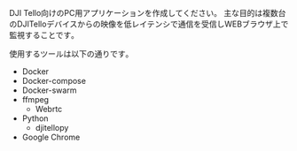DJI Tello向けのPC用アプリケーションを作成してください。
主な目的は複数台のDJITelloデバイスからの映像を低レイテンシで通信を受信しWEBブラウザ上で監視することです｡

使用するツールは以下の通りです｡
- Docker
- Docker-compose
- Docker-swarm
- ffmpeg
    - Webrtc
- Python
    - djitellopy
- Google Chrome

